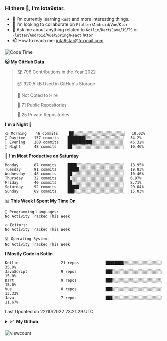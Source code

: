 ### Hi there 👋, I'm iota9star.

- 🌱 I’m currently learning `Rust` and more interesting things.
- 👯 I’m looking to collaborate on `Flutter`/`Android`/`Vue`/`Ktor`
- 💬 Ask me about anything related to `Kotlin`/`Dart`/`Java`/`JS`/`TS` or `Flutter`/`Android`/`Vue`/`Spring`/`React`
  /`Ktor`
- 📫 How to reach me: [iota9star@foxmail.com](iota9star@foxmail.com)



<!--START_SECTION:waka-->
![Code Time](http://img.shields.io/badge/Code%20Time-3%2C090%20hrs%2054%20mins-blue)

**🐱 My GitHub Data** 

> 🏆 796 Contributions in the Year 2022
 > 
> 📦 920.5 kB Used in GitHub's Storage 
 > 
> 🚫 Not Opted to Hire
 > 
> 📜 71 Public Repositories 
 > 
> 🔑 25 Private Repositories  
 > 
**I'm a Night 🦉** 

```text
🌞 Morning    46 commits     ██░░░░░░░░░░░░░░░░░░░░░░░   10.02% 
🌆 Daytime    157 commits    ████████░░░░░░░░░░░░░░░░░   34.2% 
🌃 Evening    208 commits    ███████████░░░░░░░░░░░░░░   45.32% 
🌙 Night      48 commits     ██░░░░░░░░░░░░░░░░░░░░░░░   10.46%

```
📅 **I'm Most Productive on Saturday** 

```text
Monday       87 commits     ████░░░░░░░░░░░░░░░░░░░░░   18.95% 
Tuesday      91 commits     █████░░░░░░░░░░░░░░░░░░░░   19.83% 
Wednesday    48 commits     ██░░░░░░░░░░░░░░░░░░░░░░░   10.46% 
Thursday     32 commits     █░░░░░░░░░░░░░░░░░░░░░░░░   6.97% 
Friday       40 commits     ██░░░░░░░░░░░░░░░░░░░░░░░   8.71% 
Saturday     92 commits     █████░░░░░░░░░░░░░░░░░░░░   20.04% 
Sunday       69 commits     ███░░░░░░░░░░░░░░░░░░░░░░   15.03%

```


📊 **This Week I Spent My Time On** 

```text
💬 Programming Languages: 
No Activity Tracked This Week

🔥 Editors: 
No Activity Tracked This Week

💻 Operating System: 
No Activity Tracked This Week

```

**I Mostly Code in Kotlin** 

```text
Kotlin                   21 repos            ████████░░░░░░░░░░░░░░░░░   35.0% 
JavaScript               9 repos             ███░░░░░░░░░░░░░░░░░░░░░░   15.0% 
Dart                     9 repos             ███░░░░░░░░░░░░░░░░░░░░░░   15.0% 
Vue                      8 repos             ███░░░░░░░░░░░░░░░░░░░░░░   13.33% 
Java                     7 repos             ███░░░░░░░░░░░░░░░░░░░░░░   11.67%

```



 Last Updated on 22/10/2022 23:21:29 UTC
<!--END_SECTION:waka-->

<details>
  <summary><b>📈&nbsp;&nbsp;My Github</b></summary>
  <br>
  <img src='https://github-profile-trophy.vercel.app/?username=iota9star'>
  <img src='https://bad-apple-github-readme.vercel.app/api?show_bg=1&username=iota9star&hide_title=true'>
  <img src='http://cr-skills-chart-widget.azurewebsites.net/api/api?username=iota9star'>
</details>


![viewcount](https://count.getloli.com/get/@iota9star?theme=rule34)
